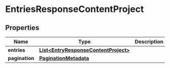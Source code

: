 # EntriesResponseContentProject

## Properties
Name | Type | Description | Notes
------------ | ------------- | ------------- | -------------
**entries** | [**List&lt;EntryResponseContentProject&gt;**](EntryResponseContentProject.md) |  |  [optional]
**pagination** | [**PaginationMetadata**](PaginationMetadata.md) |  |  [optional]
